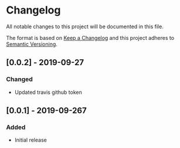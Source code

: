 # Changelog
All notable changes to this project will be documented in this file.

The format is based on [Keep a Changelog](http://keepachangelog.com/en/1.0.0/)
and this project adheres to [Semantic
Versioning](http://semver.org/spec/v2.0.0.html).

## [0.0.2] - 2019-09-27

### Changed
- Updated travis github token

## [0.0.1] - 2019-09-267
### Added
- Initial release
